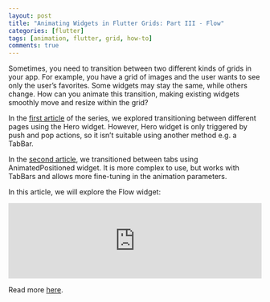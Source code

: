 ```yaml
---
layout: post
title: "Animating Widgets in Flutter Grids: Part III - Flow"
categories: [flutter]
tags: [animation, flutter, grid, how-to]
comments: true
---
```


Sometimes, you need to transition between two different kinds of grids in your app. For example, you have a grid of images and the user wants to see only the user’s favorites. Some widgets may stay the same, while others change. How can you animate this transition, making existing widgets smoothly move and resize within the grid?

In the [first article](https://medium.com/@dsavir-h/animating-widgets-in-flutter-grids-69fecd17ad68) of the series, we explored transitioning between different pages using the Hero widget. However, Hero widget is only triggered by push and pop actions, so it isn’t suitable using another method e.g. a TabBar.

In the [second article](https://medium.com/@dsavir-h/animating-widgets-in-flutter-grids-d401409f1971), we transitioned between tabs using AnimatedPositioned widget. It is more complex to use, but works with TabBars and allows more fine-tuning in the animation parameters.

In this article, we will explore the Flow widget:

<iframe width="100%" src="https://www.youtube.com/embed/NG6pvXpnIso" title="Flow (Flutter Widget of the Week)" frameborder="0" allow="accelerometer; autoplay; clipboard-write; encrypted-media; gyroscope; picture-in-picture; web-share" allowfullscreen></iframe>

Read more [here](https://medium.com/@dsavir-h/animating-widgets-in-flutter-grids-2a7385015bf8).

